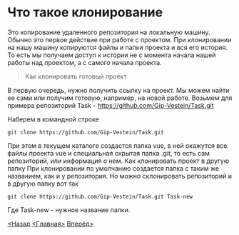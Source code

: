 # Что такое клонирование

Это копирование удаленного репозитория на локальную машину. Обычно это первое действие при работе с проектом. При клонировании на нашу машину копируются файлы и папки проекта и вся его история. То есть мы получаем доступ к истории не с момента начала нашей работы над проектом, а с самого начала проекта.

>Как клонировать готовый проект

В первую очередь, нужно получить ссылку на проект. Мы можем найти ее сами или получим готовую, например, на новой работе. Возьмем для примера репозиторий Task - https://github.com/Gip-Vestein/Task.git

Наберем в командной строке

```
git clone https://github.com/Gip-Vestein/Task.git
```

При этом в текущем каталоге создастся папка vue, в ней окажутся все файлы проекта vue и специальная скрытая папка .git, то есть сам репозиторий, или информация о нем.
Как клонировать проект в другую папку
При клонировании по умолчанию создается папка с таким же названием, как и у репозитория. Но можно склонировать репозиторий и в другую папку вот так

```
git clone https://github.com/Gip-Vestein/Task.git Task-new
```

Где Task-new - нужное название папки.




[<Назад](./../Pages/init.md)  [<Главная>](./../readme.md)   [Вперёд>](./Pages/../status.md)

